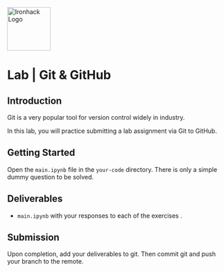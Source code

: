 <img src="https://bit.ly/2VnXWr2" alt="Ironhack Logo" width="100"/>

# Lab | Git & GitHub

## Introduction

Git is a very popular tool for version control widely in industry.

In this lab, you will practice submitting a lab assignment via Git to GitHub.

## Getting Started

Open the `main.ipynb` file in the `your-code` directory. There is only a simple dummy question to be solved.

## Deliverables

- `main.ipynb` with your responses to each of the exercises .

## Submission

Upon completion, add your deliverables to git. Then commit git and push your branch to the remote.
